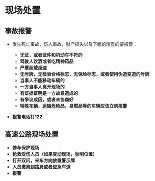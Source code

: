 # 现场处置

## 事故报警
+ 发生死亡事故，伤人事故，财产损失以及下面的情景的要报警：
	+ **无证，或者证件和机动车不符的**
	+ **驾驶人饮酒或者吃精神药品**
	+ **严重超载超速**
	+ **无号牌，无检验合格标志，无保险标志，或者使用伪造变造的号牌**
	+ **当事人不能移动车辆的**
	+ **一方当事人离开现场的**
	+ **有证据证明是一方故意造成的**
	+ **有争议成因，或者未协商好**
	+ **特殊车辆，运输危险品，易燃品等的车辆应该立刻报警**

+ **报警电话打122**

## 高速公路现场处置
+ **停车保护现场**
+ **抢救受伤人员（如果变动现场，标明位置）**
+ **打开双闪，来车方向放置警示牌**
+ **人员撤离到路肩或者应急车道**
+ **报警**